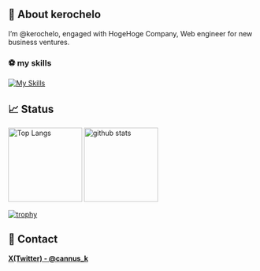## 🤔 About kerochelo
I’m @kerochelo, engaged with HogeHoge Company, Web engineer for new business ventures.

### ⚽ my skills
[![My Skills](https://skillicons.dev/icons?i=ruby,rails,go,py,ts,nodejs,react,nextjs,vue,nuxtjs,prisma,linux,aws,ansible,github,kubernetes,docker,vim,neovim&perline=10)](https://skillicons.dev)

## 📈 Status
<p align="left"> 
  <img alt="Top Langs" height="150px" src="https://github-readme-stats.vercel.app/api/top-langs/?username=kerochelo&layout=compact&count_private=true&show_icons=true&theme=gotham" />
  <img alt="github stats" height="150px" src="https://github-readme-stats.vercel.app/api?username=kerochelo&count_private=true&show_icons=true&theme=gotham" />
</p>

[![trophy](https://github-profile-trophy.vercel.app/?username=kerochelo&theme=gotham&column=7
)](https://github.com/kerochelo/github-profile-trophy)

## 📨 Contact
**[X(Twitter) - @cannus_k](https://twitter.com/cannus_k)**
